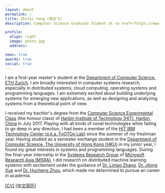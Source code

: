 ```yaml
---
layout: about
permalink: /
title: Zhifei Yang (杨志飞)
description: Computer Science Graduate Student at <a href="https://www.ethz.ch">ETH Zurich</a>

profile:
  align: right
  image: photo.jpg
  address:

news: true
awards: true
social: true
---
```


I am a first-year master's student at the <a target="_blank" href="https://www.inf.ethz.ch">Department of Computer Science, ETH Zurich</a>. 
I am broadly interested in computer systems research, especially in distributed systems, cloud computing, operating systems and programming languages. I am extremely excited about building underlying systems for emerging new applications, as well as designing and analyzing systems from a theoretical point of view.


I received my bachlor's degree from the <a target="_blank" href="http://honors.hit.edu.cn">Computer Science Experimental Class</a> (the honour class) of <a target="_blank" href="http://en.hit.edu.cn">Harbin Institute of Technology (HIT), Harbin, China</a> in July 2017. 
Playing with all kinds of novel technologies while failing to go deep in any direction, I had been a member of the <a target="_blank" href="https://github.com/footoo">HIT IBM Technology Center (a.k.a. FoOTOo Lab)</a> since the summer of my freshman year.
Having studied as a semester exchange student in the <a target="_blank" href="http://www.cs.hku.hk">Department of Computer Science, The University of Hong Kong (HKU)</a> in my junior year, I found my great interests in systems and programming languages.
During the final-year internship in the <a target="_blank" href="https://www.microsoft.com/en-us/research/group/systems-research-group-asia/">Systems Research Group</a> of <a target="_blank" href="https://www.microsoft.com/en-us/research/lab/microsoft-research-asia/">Microsoft Research Asia (MSRA)</a>, I did research on distributed machine learning systems with excitement under the guidance of <a target="_blank" href="https://www.microsoft.com/en-us/research/people/lintaoz/">Dr. Lintao Zhang</a>, <a target="_blank" href="http://net.pku.edu.cn/~xjl/">Dr. Jilong Xue</a> and <a target="_blank" href="https://www.microsoft.com/en-us/research/people/huzho/">Dr. Hucheng Zhou</a>, which made me determined to pursue an career in academia.


<a target="_blank" href="files/cv.pdf">[CV]</a>
<a target="_blank" href="files/cv_zh.pdf" title="Chinese CV">[中文简历]</a>
